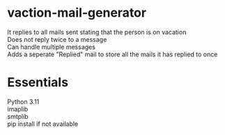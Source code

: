 # vaction-mail-generator
It replies to all mails sent stating that the person is on vacation<br />
Does not reply twice to a message<br />
Can handle multiple messages<br />
Adds a seperate "Replied" mail to store all the mails it has replied to once<br />
# Essentials
Python 3.11<br />
imaplib<br />
smtplib<br />
pip install if not available<br />
